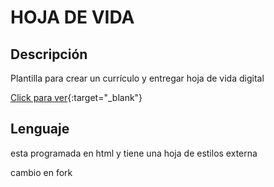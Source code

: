 # HOJA DE VIDA
## Descripción

Plantilla para crear un currículo y entregar hoja de vida digital

[Click para ver](https://lecos8.github.io/MiCurriculum/ "Hoja de vida" ){:target="_blank"}

## Lenguaje
esta programada en html y tiene una hoja de estilos externa

cambio en fork
